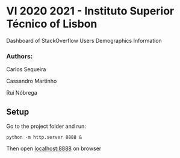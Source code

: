 # VI 2020 2021 - Instituto Superior Técnico of Lisbon
Dashboard of StackOverflow Users Demographics Information

### Authors: 
Carlos Sequeira

Cassandro Martinho

Rui Nóbrega


## Setup
Go to the project folder and run:
```
python -m http.server 8888 &
```

Then open [localhost:8888](http://localhost:8888/) on browser
